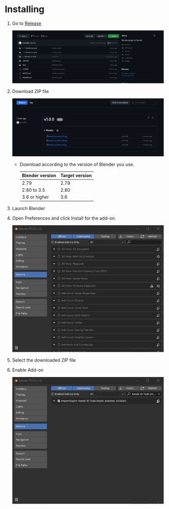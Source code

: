 # Installing

1. Go to [Release](https://github.com/Lucius64/kenshi_io_tools/releases)

    ![installing_1](image/installing_1.png)

1. Download ZIP file

    ![installing_1](image/installing_2.png)
    - Download according to the version of Blender you use.

        | Blender version | Target version |
        | --- | --------- |
        | 2.79 | 2.79 |
        | 2.80 to 3.5 | 2.80 |
        | 3.6 or higher  | 3.6 |

1. Launch Blender
1. Open Preferences and click Install for the add-on.

    ![installing_1](image/installing_3.png)

1. Select the downloaded ZIP file

1. Enable Add-on

    ![installing_1](image/installing_5.png)

